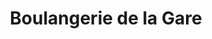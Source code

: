 ---
title: "Boulangerie de la Gare"
url: /saint-cyr-sur-mer/boulangerie-de-la-gare/
shop: Bäckerei
---